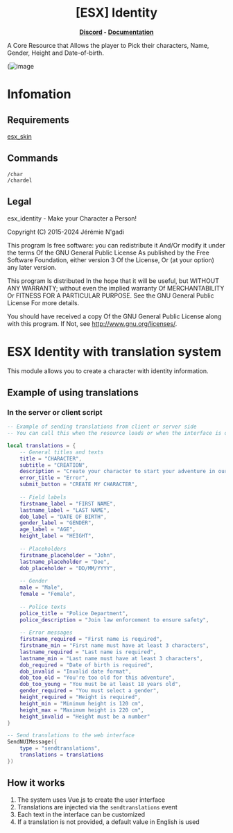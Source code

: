 <h1 align='center'>[ESX] Identity</a></h1><p align='center'><b><a href='https://discord.gg/rnWH528S9W'>Discord</a> - <a href='https://docs.esx-legacy.com/legacy/installation'>Documentation</a></b></h5>

A Core Resource that Allows the player to Pick their characters, Name, Gender, Height and Date-of-birth.

(![image](https://github.com/user-attachments/assets/80a33a2f-19d9-48c5-b0f1-6f3fad95a851)

# Infomation

## Requirements

[esx_skin](./../esx_skin/README.md)

## Commands

```
/char
/chardel
```

## Legal

esx_identity - Make your Character a Person!

Copyright (C) 2015-2024 Jérémie N'gadi

This program Is free software: you can redistribute it And/Or modify it under the terms Of the GNU General Public License As published by the Free Software Foundation, either version 3 Of the License, Or (at your option) any later version.

This program Is distributed In the hope that it will be useful, but WITHOUT ANY WARRANTY; without even the implied warranty Of MERCHANTABILITY Or FITNESS FOR A PARTICULAR PURPOSE. See the GNU General Public License For more details.

You should have received a copy Of the GNU General Public License along with this program. If Not, see <http://www.gnu.org/licenses/>.

# ESX Identity with translation system

This module allows you to create a character with identity information.

## Example of using translations

### In the server or client script

```lua
-- Example of sending translations from client or server side
-- You can call this when the resource loads or when the interface is displayed

local translations = {
    -- General titles and texts
    title = "CHARACTER",
    subtitle = "CREATION",
    description = "Create your character to start your adventure in our city.",
    error_title = "Error",
    submit_button = "CREATE MY CHARACTER",
    
    -- Field labels
    firstname_label = "FIRST NAME",
    lastname_label = "LAST NAME",
    dob_label = "DATE OF BIRTH",
    gender_label = "GENDER",
    age_label = "AGE",
    height_label = "HEIGHT",
    
    -- Placeholders
    firstname_placeholder = "John",
    lastname_placeholder = "Doe",
    dob_placeholder = "DD/MM/YYYY",
    
    -- Gender
    male = "Male",
    female = "Female",
    
    -- Police texts
    police_title = "Police Department",
    police_description = "Join law enforcement to ensure safety",
    
    -- Error messages
    firstname_required = "First name is required",
    firstname_min = "First name must have at least 3 characters",
    lastname_required = "Last name is required",
    lastname_min = "Last name must have at least 3 characters",
    dob_required = "Date of birth is required",
    dob_invalid = "Invalid date format",
    dob_too_old = "You're too old for this adventure",
    dob_too_young = "You must be at least 18 years old",
    gender_required = "You must select a gender",
    height_required = "Height is required",
    height_min = "Minimum height is 120 cm",
    height_max = "Maximum height is 220 cm",
    height_invalid = "Height must be a number"
}

-- Send translations to the web interface
SendNUIMessage({
    type = "sendtranslations",
    translations = translations
})
```

## How it works

1. The system uses Vue.js to create the user interface
2. Translations are injected via the `sendtranslations` event
3. Each text in the interface can be customized
4. If a translation is not provided, a default value in English is used

